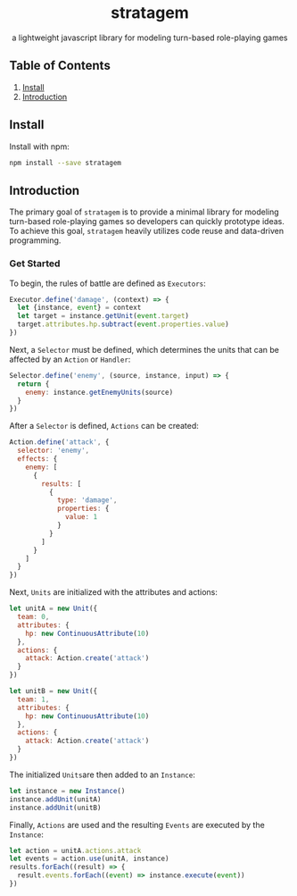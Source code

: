 
<div align="center">
  <h1>stratagem</h1>
  <p>a lightweight javascript library for modeling turn-based role-playing games</p>
</div>

## Table of Contents
1. [Install](#install)
2. [Introduction](#introduction)
## Install
Install with npm:
```bash
npm install --save stratagem
```
## Introduction
The primary goal of `stratagem` is to provide a minimal library for modeling turn-based role-playing games so developers can quickly prototype ideas. To achieve this goal, `stratagem` heavily utilizes code reuse and data-driven programming.

### Get Started
To begin, the rules of battle are defined as `Executors`:
```javascript
Executor.define('damage', (context) => {
  let {instance, event} = context
  let target = instance.getUnit(event.target)
  target.attributes.hp.subtract(event.properties.value)
})
```
Next, a `Selector` must be defined, which determines the units that can be affected by an `Action` or `Handler`:
```javascript
Selector.define('enemy', (source, instance, input) => {
  return {
    enemy: instance.getEnemyUnits(source)
  }
})
```
After a `Selector` is defined, `Actions` can be created:
```javascript
Action.define('attack', {
  selector: 'enemy',
  effects: {
    enemy: [
      {
        results: [
          {
            type: 'damage',
            properties: {
              value: 1
            }
          }
        ]
      }
    ]
  }
})
```
Next, `Units` are initialized with the attributes and actions:
```javascript
let unitA = new Unit({
  team: 0,
  attributes: {
    hp: new ContinuousAttribute(10)
  },
  actions: {
    attack: Action.create('attack')
  }
})

let unitB = new Unit({
  team: 1,
  attributes: {
    hp: new ContinuousAttribute(10)
  },
  actions: {
    attack: Action.create('attack')
  }
})
```
The initialized `Units`are then added to an `Instance`:
```javascript
let instance = new Instance()
instance.addUnit(unitA)
instance.addUnit(unitB)
```
Finally, `Actions` are used and the resulting `Events` are executed by the `Instance`:
```javascript
let action = unitA.actions.attack
let events = action.use(unitA, instance)
results.forEach((result) => {
  result.events.forEach((event) => instance.execute(event))
})
```
